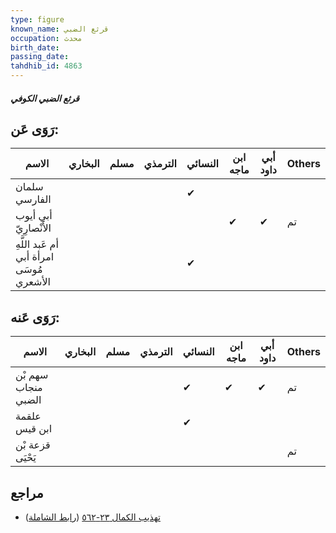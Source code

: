 ```yaml
---
type: figure
known_name: قرثع الضبي
occupation: محدث
birth_date:
passing_date:
tahdhib_id: 4863
---
```

##### قرثع الضبي الكوفي

## رَوَى عَن:
| الاسم                                    | البخاري | مسلم | الترمذي | النسائي | ابن ماجه | أبي داود | Others |
| ---------------------------------------- | ------- | ---- | ------- | ------- | -------- | -------- | ------ |
| سلمان الفارسي                            |         |      |         | ✔       |          |          |        |
| أبي أيوب الأَنْصارِيّ                    |         |      |         |         | ✔        | ✔        | تم     |
| أم عَبد اللَّهِ امرأة أبي مُوسَى الأشعري |         |      |         | ✔       |          |          |        |
## رَوَى عَنه:
| الاسم               | البخاري | مسلم | الترمذي | النسائي | ابن ماجه | أبي داود | Others |
| ------------------- | ------- | ---- | ------- | ------- | -------- | -------- | ------ |
| سهم بْن منجاب الضبي |         |      |         | ✔       | ✔        | ✔        | تم     |
| علقمة ابن قيس       |         |      |         | ✔       |          |          |        |
| قزعة بْن يَحْيَى    |         |      |         |         |          |          | تم     |
## مراجع
- [تهذيب الكمال ٢٣-٥٦٢](obsidian://open?vault=Tahdhib-al-Kamal&file=Figures/٤٨٦٣-قرثع%20الضبي%20الكوفي) ([رابط الشاملة](https://shamela.ws/book/3722/12449))